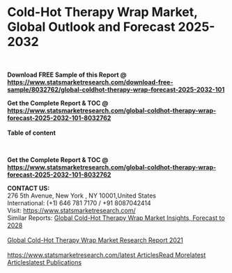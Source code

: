<h1>Cold-Hot Therapy Wrap Market, Global Outlook and Forecast 2025-2032</h1><br/><p><strong>Download FREE Sample of this Report @ <a href="https://www.statsmarketresearch.com/download-free-sample/8032762/global-coldhot-therapy-wrap-forecast-2025-2032-101">https://www.statsmarketresearch.com/download-free-sample/8032762/global-coldhot-therapy-wrap-forecast-2025-2032-101</a></strong></p><div><b>Get the Complete Report & TOC @ <a href="https://www.statsmarketresearch.com/global-coldhot-therapy-wrap-forecast-2025-2032-101-8032762">https://www.statsmarketresearch.com/global-coldhot-therapy-wrap-forecast-2025-2032-101-8032762</a></b></div><br><b>Table of content</b><p><br><div><b>Get the Complete Report & TOC @ <a href="https://www.statsmarketresearch.com/global-coldhot-therapy-wrap-forecast-2025-2032-101-8032762">https://www.statsmarketresearch.com/global-coldhot-therapy-wrap-forecast-2025-2032-101-8032762</a></b></div></p> <b>CONTACT US:</b><br>276 5th Avenue, New York , NY 10001,United States<br>International: (+1) 646 781 7170 / +91 8087042414<br>Visit: <a href="https://www.statsmarketresearch.com/">https://www.statsmarketresearch.com/</a><br>Similar Reports: <a href="https://www.statsmarketresearch.com/global-coldhot-therapy-wrap-forecast-2025-2032-101-8032762">Global Cold-Hot Therapy Wrap Market Insights, Forecast to 2028</a><br/><br/><a href="https://www.statsmarketresearch.com/global-coldhot-therapy-wrap-forecast-2025-2032-101-8032762">Global Cold-Hot Therapy Wrap Market Research Report 2021</a><br/><br/><a href="https://gyeongbokgung.com">https://www.statsmarketresearch.com/</a><a href="https://hallyeomaritime.com">latest Articles</a><a href="https://jingwansa.com">Read More</a><a href=https://nguoiviet.jp/">latest Articles</a><a href="https://www.intelmarketresearch.com/">latest Publications</a>